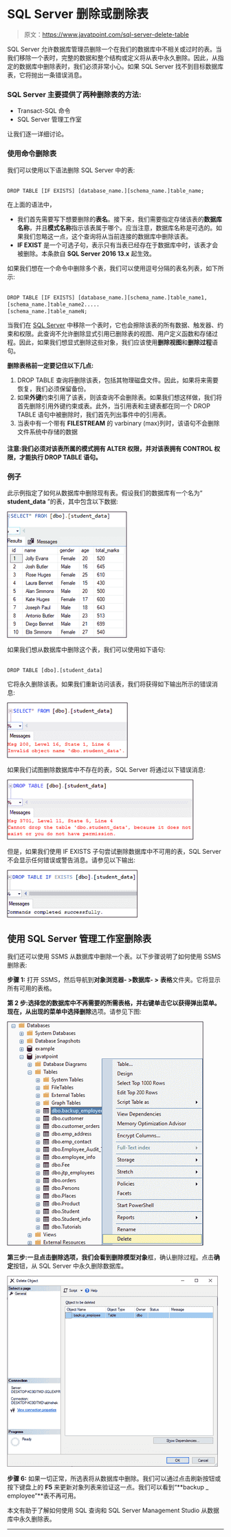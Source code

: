 # SQL Server 删除或删除表

> 原文：<https://www.javatpoint.com/sql-server-delete-table>

SQL Server 允许数据库管理员删除一个在我们的数据库中不相关或过时的表。当我们移除一个表时，完整的数据和整个结构或定义将从表中永久删除。因此，从指定的数据库中删除表时，我们必须非常小心。如果 SQL Server 找不到目标数据库表，它将抛出一条错误消息。

### SQL Server 主要提供了两种删除表的方法:

*   Transact-SQL 命令
*   SQL Server 管理工作室

让我们逐一详细讨论。

### 使用命令删除表

我们可以使用以下语法删除 SQL Server 中的表:

```

DROP TABLE [IF EXISTS] [database_name.][schema_name.]table_name;

```

在上面的语法中，

*   我们首先需要写下想要删除的**表名**。接下来，我们需要指定存储该表的**数据库名称**，并且**模式名称**指示该表属于哪个。应当注意，数据库名称是可选的。如果我们忽略这一点，这个查询将从当前连接的数据库中删除该表。
*   **IF EXIST** 是一个可选子句，表示只有当表已经存在于数据库中时，该表才会被删除。本条款自 **SQL Server 2016 13.x** 起生效。

如果我们想在一个命令中删除多个表，我们可以使用逗号分隔的表名列表，如下所示:

```

DROP TABLE [IF EXISTS] [database_name.][schema_name.]table_name1,
[schema_name.]table_name2.....
[schema_name.]table_nameN;

```

当我们在 [SQL Server](https://www.javatpoint.com/sql-server-tutorial) 中移除一个表时，它也会擦除该表的所有数据、触发器、约束和权限。此查询不允许删除显式引用已删除表的视图、用户定义函数和存储过程。因此，如果我们想显式删除这些对象，我们应该使用**删除视图**和**删除过程**语句。

**删除表格前一定要记住以下几点:**

1.  DROP TABLE 查询将删除该表，包括其物理磁盘文件。因此，如果将来需要恢复，我们必须保留备份。
2.  如果**外键**约束引用了该表，则该查询不会删除表。如果我们想这样做，我们将首先删除引用外键约束或表。此外，当引用表和主键表都在同一个 DROP TABLE 语句中被删除时，我们首先列出事件中的引用表。
3.  当表中有一个带有 **FILESTREAM** 的 varbinary (max)列时，该语句不会删除文件系统中存储的数据

#### 注意:我们必须对该表所属的模式拥有 ALTER 权限，并对该表拥有 CONTROL 权限，才能执行 DROP TABLE 语句。

### 例子

此示例指定了如何从数据库中删除现有表。假设我们的数据库有一个名为“ **student_data** ”的表，其中包含以下数据:

![SQL Server DELETE or DROP Table](img/cf8bb65c99a28688e24e7b69ea46b222.png)

如果我们想从数据库中删除这个表，我们可以使用如下语句:

```

DROP TABLE [dbo].[student_data]

```

它将永久删除该表。如果我们重新访问该表，我们将获得如下输出所示的错误消息:

![SQL Server DELETE or DROP Table](img/a8c83a4bdb8e973325de9af02ad61471.png)

如果我们试图删除数据库中不存在的表，SQL Server 将通过以下错误消息:

![SQL Server DELETE or DROP Table](img/1a833f715654a671587a16bd2b67cbe2.png)

但是，如果我们使用 IF EXISTS 子句尝试删除数据库中不可用的表，SQL Server 不会显示任何错误或警告消息。请参见以下输出:

![SQL Server DELETE or DROP Table](img/d85f6ddb61ab9db555c642bded334f05.png)

## 使用 SQL Server 管理工作室删除表

我们还可以使用 SSMS 从数据库中删除一个表。以下步骤说明了如何使用 SSMS 删除表:

**步骤 1:** 打开 SSMS，然后导航到**对象浏览器- >数据库- >** **表格**文件夹。它将显示所有可用的表格。

**第 2 步:**选择您的数据库中不再需要的所需表格，并右键单击它以获得弹出菜单。现在，从出现的菜单中选择**删除**选项。请参见下图:

![SQL Server DELETE or DROP Table](img/d9a4f1550166e105bbf0bca00a0fcf65.png)

**第三步:**一旦点击删除选项，我们会看到**删除模型对象**框，确认删除过程。点击**确定**按钮，从 SQL Server 中永久删除数据库。

![SQL Server DELETE or DROP Table](img/7982380f809791d7b90b7c767893a2f4.png)

**步骤 6:** 如果一切正常，所选表将从数据库中删除。我们可以通过点击刷新按钮或按下键盘上的 **F5** 来更新对象列表来验证这一点。我们可以看到“**backup _ employee”**表不再可用。

本文有助于了解如何使用 SQL 查询和 SQL Server Management Studio 从数据库中永久删除表。

* * *